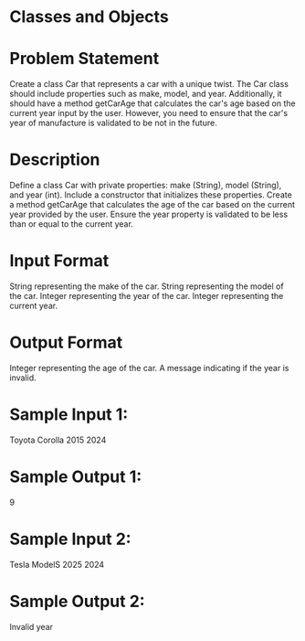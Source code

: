 # Classes and Objects

# Problem Statement
Create a class Car that represents a car with a unique twist. The Car class should include properties such as make, model, and year. Additionally, it should have a method getCarAge that calculates the car's age based on the current year input by the user. However, you need to ensure that the car's year of manufacture is validated to be not in the future.

# Description
Define a class Car with private properties: make (String), model (String), and year (int).
Include a constructor that initializes these properties.
Create a method getCarAge that calculates the age of the car based on the current year provided by the user.
Ensure the year property is validated to be less than or equal to the current year.

# Input Format
String representing the make of the car.
String representing the model of the car.
Integer representing the year of the car.
Integer representing the current year.
# Output Format
Integer representing the age of the car.
A message indicating if the year is invalid.

# Sample Input 1:
Toyota 
Corolla 
2015 
2024
# Sample Output 1:
9

# Sample Input 2:
Tesla
ModelS
2025
2024
# Sample Output 2:
Invalid year

